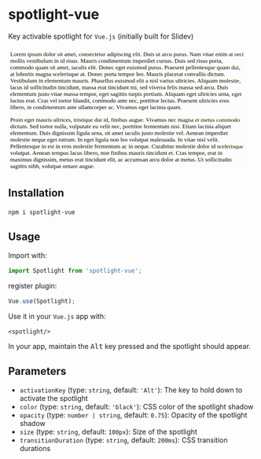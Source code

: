 # spotlight-vue

Key activable spotlight for `Vue.js` (initially built for Slidev)

![Spotlight demo](./assets/spotlight.gif)

## Installation

```bash
npm i spotlight-vue
```

## Usage

Import with:
```js
import Spotlight from 'spotlight-vue';
```

register plugin:
```js
Vue.use(Spotlight);
```

Use it in your `Vue.js` app with:
```vue
<spotlight/>
```

In your app, maintain the <kbd>Alt</kbd> key pressed and the spotlight should appear.

## Parameters

* `activationKey` (type: `string`, default: `'Alt'`): The key to hold down to activate the spotlight
* `color` (type: `string`, default: `'black'`): CSS color of the spotlight shadow
* `opacity` (type: `number | string`, default: `0.75`): Opacity of the spotlight shadow
* `size` (type: `string`, default: `100px`): Size of the spotlight
* `transitionDuration` (type: `string`, default: `200ms`): CSS transition durations
